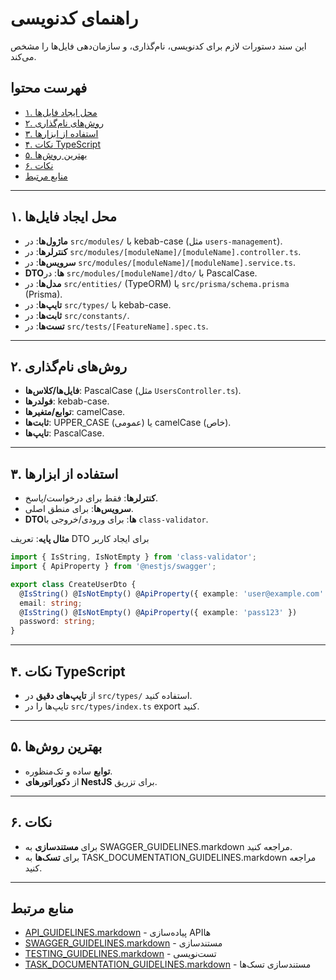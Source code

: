 # راهنمای کدنویسی

این سند دستورات لازم برای کدنویسی، نام‌گذاری، و سازمان‌دهی فایل‌ها را مشخص می‌کند.

## فهرست محتوا
- [۱. محل ایجاد فایل‌ها](#۱-محل-ایجاد-فایل‌ها)
- [۲. روش‌های نام‌گذاری](#۲-روش‌های-نام‌گذاری)
- [۳. استفاده از ابزارها](#۳-استفاده-از-ابزارها)
- [۴. نکات TypeScript](#۴-نکات-TypeScript)
- [۵. بهترین روش‌ها](#۵-بهترین-روش‌ها)
- [۶. نکات](#۶-نکات)
- [منابع مرتبط](#منابع-مرتبط)

---

## ۱. محل ایجاد فایل‌ها
- **ماژول‌ها**: در `src/modules/` با kebab-case (مثل `users-management`).
- **کنترلرها**: در `src/modules/[moduleName]/[moduleName].controller.ts`.
- **سرویس‌ها**: در `src/modules/[moduleName]/[moduleName].service.ts`.
- **DTOها**: در `src/modules/[moduleName]/dto/` با PascalCase.
- **مدل‌ها**: در `src/entities/` (TypeORM) یا `src/prisma/schema.prisma` (Prisma).
- **تایپ‌ها**: در `src/types/` با kebab-case.
- **ثابت‌ها**: در `src/constants/`.
- **تست‌ها**: در `src/tests/[FeatureName].spec.ts`.

---

## ۲. روش‌های نام‌گذاری
- **فایل‌ها/کلاس‌ها**: PascalCase (مثل `UsersController.ts`).
- **فولدرها**: kebab-case.
- **توابع/متغیرها**: camelCase.
- **ثابت‌ها**: UPPER_CASE (عمومی) یا camelCase (خاص).
- **تایپ‌ها**: PascalCase.

---

## ۳. استفاده از ابزارها
- **کنترلرها**: فقط برای درخواست/پاسخ.
- **سرویس‌ها**: برای منطق اصلی.
- **DTOها**: برای ورودی/خروجی با `class-validator`.

**مثال پایه**: تعریف DTO برای ایجاد کاربر
```typescript
import { IsString, IsNotEmpty } from 'class-validator';
import { ApiProperty } from '@nestjs/swagger';

export class CreateUserDto {
  @IsString() @IsNotEmpty() @ApiProperty({ example: 'user@example.com' })
  email: string;
  @IsString() @IsNotEmpty() @ApiProperty({ example: 'pass123' })
  password: string;
}
```

---

## ۴. نکات TypeScript
- از **تایپ‌های دقیق** در `src/types/` استفاده کنید.
- تایپ‌ها را در `src/types/index.ts` export کنید.

---

## ۵. بهترین روش‌ها
- **توابع** ساده و تک‌منظوره.
- از **دکوراتورهای NestJS** برای تزریق.

---

## ۶. نکات
- برای **مستندسازی** به SWAGGER_GUIDELINES.markdown مراجعه کنید.
- برای **تسک‌ها** به TASK_DOCUMENTATION_GUIDELINES.markdown مراجعه کنید.

---

## منابع مرتبط
- [API_GUIDELINES.markdown](./API_GUIDELINES.markdown) - پیاده‌سازی APIها
- [SWAGGER_GUIDELINES.markdown](./SWAGGER_GUIDELINES.markdown) - مستندسازی
- [TESTING_GUIDELINES.markdown](./TESTING_GUIDELINES.markdown) - تست‌نویسی
- [TASK_DOCUMENTATION_GUIDELINES.markdown](./TASK_DOCUMENTATION_GUIDELINES.markdown) - مستندسازی تسک‌ها